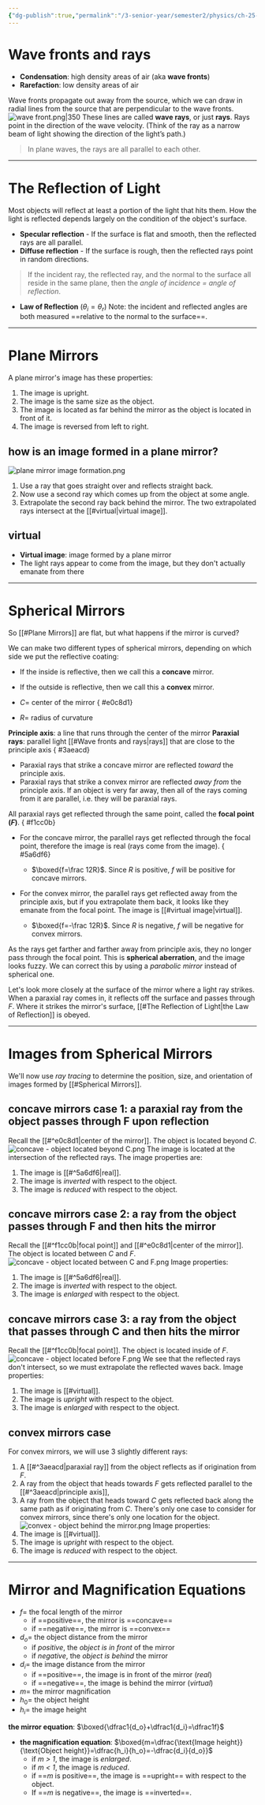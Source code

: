 ```yaml
---
{"dg-publish":true,"permalink":"/3-senior-year/semester2/physics/ch-25-the-reflection-of-light/","tags":["physics"]}
---
```


# Wave fronts and rays
- **Condensation**: high density areas of air (aka **wave fronts**)
- **Rarefaction**: low density areas of air

Wave fronts propagate out away from the source, which we can draw in radial lines from the source that are perpendicular to the wave fronts. ![wave front.png|350](/img/user/0_attachments/wave%20front.png) These lines are called **wave rays**, or just **rays**. Rays point in the direction of the wave velocity. (Think of the ray as a narrow beam of light showing the direction of the light’s path.)

>In plane waves, the rays are all parallel to each other.

---

# The Reflection of Light
Most objects will reflect at least a portion of the light that hits them. How the light is reflected depends largely on the condition of the object's surface.
- **Specular reflection** - If the surface is flat and smooth, then the reflected rays are all parallel.
- **Diffuse reflection** - If the surface is rough, then the reflected rays point in random directions.

>If the incident ray, the reflected ray, and the normal to the surface all reside in the same plane, then the *angle of incidence = angle of reflection*.
- **Law of Reflection** ($\theta_i=\theta_r$)
Note: the incident and reflected angles are both measured ==relative to the normal to the surface==.

---

# Plane Mirrors
A plane mirror's image has these properties:
1. The image is upright.
2. The image is the same size as the object.
3. The image is located as far behind the mirror as the object is located in front of it.
4. The image is reversed from left to right.

## how is an image formed in a plane mirror?
![plane mirror image formation.png](/img/user/0_attachments/plane%20mirror%20image%20formation.png) 
1. Use a ray that goes straight over and reflects straight back.
2. Now use a second ray which comes up from the object at some angle.
3. Extrapolate the second ray back behind the mirror. The two extrapolated rays intersect at the [[#virtual|virtual image]].
## virtual
- **Virtual image**: image formed by a plane mirror
- The light rays appear to come from the image, but they don't actually emanate from there

---

# Spherical Mirrors
So [[#Plane Mirrors]] are flat, but what happens if the mirror is curved?

We can make two different types of spherical mirrors, depending on which side we put the reflective coating:
- If the inside is reflective, then we call this a **concave** mirror.
- If the outside is reflective, then we call this a **convex** mirror.
- $C=$ center of the mirror
{ #e0c8d1}

- $R=$ radius of curvature

**Principle axis**: a line that runs through the center of the mirror
**Paraxial rays**: parallel light [[#Wave fronts and rays|rays]] that are close to the principle axis
{ #3aeacd}

- Paraxial rays that strike a concave mirror are reflected *toward* the principle axis.
- Paraxial rays that strike a convex mirror are reflected *away from* the principle axis.
If an object is very far away, then all of the rays coming from it are parallel, i.e. they will be paraxial rays.

All paraxial rays get reflected through the same point, called the **focal point ($F$)**.
{ #f1cc0b}

- For the concave mirror, the parallel rays get reflected through the focal point, therefore the image is real (rays come from the image).
{ #5a6df6}

	- $\boxed{f=\frac 12R}$. Since $R$ is positive, $f$ will be positive for concave mirrors.
- For the convex mirror, the parallel rays get reflected away from the principle axis, but if you extrapolate them back, it looks like they emanate from the focal point. The image is [[#virtual image|virtual]].
	- $\boxed{f=-\frac 12R}$. Since $R$ is negative, $f$ will be negative for convex mirrors.

As the rays get farther and farther away from principle axis, they no longer pass through the focal point. This is **spherical aberration**, and the image looks fuzzy. We can correct this by using a *parabolic mirror* instead of spherical one.

Let's look more closely at the surface of the mirror where a light ray strikes. When a paraxial ray comes in, it reflects off the surface and passes through $F$. Where it strikes the mirror's surface, [[#The Reflection of Light|the Law of Reflection]] is obeyed.

---
# Images from Spherical Mirrors
We'll now use *ray tracing* to determine the position, size, and orientation of images formed by [[#Spherical Mirrors]].
## concave mirrors case 1: a paraxial ray from the object passes through F upon reflection
Recall the [[#^e0c8d1|center of the mirror]]. The object is located beyond $C$.
![concave - object located beyond C.png](/img/user/0_attachments/concave%20-%20object%20located%20beyond%20C.png)
The image is located at the intersection of the reflected rays. The image properties are:
1. The image is [[#^5a6df6|real]].
2. The image is *inverted* with respect to the object.
3. The image is *reduced* with respect to the object.
## concave mirrors case 2: a ray from the object passes through F and then hits the mirror
Recall the [[#^f1cc0b|focal point]] and [[#^e0c8d1|center of the mirror]]. The object is located between $C$ and $F$.
![concave - object located between C and F.png](/img/user/0_attachments/concave%20-%20object%20located%20between%20C%20and%20F.png)
Image properties:
1. The image is [[#^5a6df6|real]].
2. The image is *inverted* with respect to the object.
3. The image is *enlarged* with respect to the object.
## concave mirrors case 3: a ray from the object that passes through C and then hits the mirror
Recall the [[#^f1cc0b|focal point]]. The object is located inside of $F$.
![concave - object located before F.png](/img/user/0_attachments/concave%20-%20object%20located%20before%20F.png)
We see that the reflected rays don't intersect, so we must extrapolate the reflected waves back. Image properties:
1. The image is [[#virtual]].
2. The image is *upright* with respect to the object.
3. The image is *enlarged* with respect to the object.
## convex mirrors case
For convex mirrors, we will use 3 slightly different rays:
1. A [[#^3aeacd|paraxial ray]] from the object reflects as if origination from $F$.
2. A ray from the object that heads towards $F$ gets reflected parallel to the [[#^3aeacd|principle axis]],
3. A ray from the object that heads toward $C$ gets reflected back along the same path as if originating from $C$.
There's only one case to consider for convex mirrors, since there's only one location for the object.
![convex - object behind the mirror.png](/img/user/0_attachments/convex%20-%20object%20behind%20the%20mirror.png)
Image properties:
4. The image is [[#virtual]].
5. The image is *upright* with respect to the object.
6. The image is *reduced* with respect to the object.

---

# Mirror and Magnification Equations
- $f=$ the focal length of the mirror
	- if ==positive==, the mirror is ==concave==
	- if ==negative==, the mirror is ==convex==
- $d_o=$ the object distance from the mirror
	- if *positive*, the *object is in front* of the mirror
	- if *negative*, the *object is behind* the mirror
- $d_i=$ the image distance from the mirror
	- if ==positive==, the image is in front of the mirror (*real*)
	- if ==negative==, the image is behind the mirror (*virtual*)
- $m=$ the mirror magnification
- $h_0=$ the object height
- $h_i=$ the image height

**the mirror equation**: $\boxed{\dfrac1{d_o}+\dfrac1{d_i}=\dfrac1f}$ 
- **the magnification equation**: $\boxed{m=\dfrac{\text{Image height}}{\text{Object height}}=\dfrac{h_i}{h_o}=-\dfrac{d_i}{d_o}}$ 
	- if *m > 1*, the image is *enlarged*.
	- if *m < 1*, the image is *reduced*.
	- if ==$m$ is positive==, the image is ==upright== with respect to the object.
	- If ==$m$ is negative==, the image is ==inverted==.
